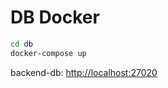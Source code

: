 # DB Docker

```sh
cd db
docker-compose up
```

backend-db: [http://localhost:27020](http://localhost:27020)
